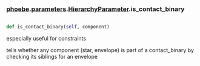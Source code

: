 ### [phoebe](phoebe.md).[parameters](phoebe.parameters.md).[HierarchyParameter](phoebe.parameters.HierarchyParameter.md).is_contact_binary

```py

def is_contact_binary(self, component)

```



especially useful for constraints

tells whether any component (star, envelope) is part of a contact_binary
by checking its siblings for an envelope

